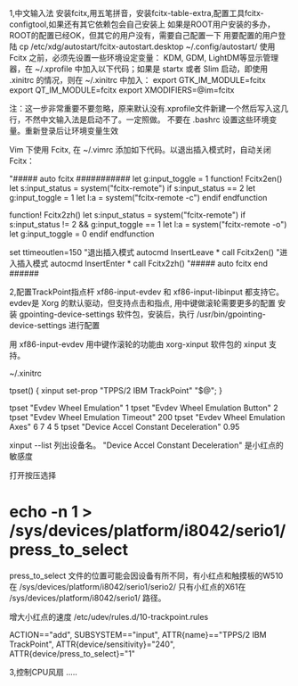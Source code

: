 1,中文输入法
安装fcitx,用五笔拼音，安装fcitx-table-extra,配置工具fcitx-configtool,如果还有其它依赖包会自己安装上
如果是ROOT用户安装的多办，ROOT的配置已经OK，但其它的用户没有，需要自己配置一下
用要配置的用户登陆
cp /etc/xdg/autostart/fcitx-autostart.desktop ~/.config/autostart/
使用 Fcitx 之前，必须先设置一些环境设定变量：
KDM, GDM, LightDM等显示管理器，在 ~/.xprofile 中加入以下代码；如果是 startx 或者 Slim 启动，即使用 .xinitrc 的情况，则在 ~/.xinitrc 中加入：
 export GTK_IM_MODULE=fcitx
 export QT_IM_MODULE=fcitx
 export XMODIFIERS=@im=fcitx

注：这一步非常重要不要忽略，原来默认没有.xprofile文件新建一个然后写入这几行，不然中文输入法是启动不了。一定照做。
   不要在 .bashrc 设置这些环境变量。重新登录后让环境变量生效
   
 Vim 下使用 Fcitx, 在 ~/.vimrc 添加如下代码。以退出插入模式时，自动关闭 Fcitx：

"##### auto fcitx  ###########
let g:input_toggle = 1
function! Fcitx2en()
   let s:input_status = system("fcitx-remote")
   if s:input_status == 2
      let g:input_toggle = 1
      let l:a = system("fcitx-remote -c")
   endif
endfunction

function! Fcitx2zh()
   let s:input_status = system("fcitx-remote")
   if s:input_status != 2 && g:input_toggle == 1
      let l:a = system("fcitx-remote -o")
      let g:input_toggle = 0
   endif
endfunction

set ttimeoutlen=150
"退出插入模式
autocmd InsertLeave * call Fcitx2en()
"进入插入模式
autocmd InsertEnter * call Fcitx2zh()
"##### auto fcitx end ######

2,配置TrackPoint指点杆
xf86-input-evdev 和 xf86-input-libinput 都支持它。evdev是 Xorg 的默认驱动，但支持点击和指点, 用中键做滚轮需要更多的配置
安装 gpointing-device-settings 软件包，安装后，执行
/usr/bin/gpointing-device-settings
进行配置

用 xf86-input-evdev 用中键作滚轮的功能由 xorg-xinput 软件包的 xinput 支持。

~/.xinitrc

tpset() { xinput set-prop "TPPS/2 IBM TrackPoint" "$@"; }

tpset "Evdev Wheel Emulation" 1
tpset "Evdev Wheel Emulation Button" 2
tpset "Evdev Wheel Emulation Timeout" 200
tpset "Evdev Wheel Emulation Axes" 6 7 4 5
tpset "Device Accel Constant Deceleration" 0.95

 xinput --list 列出设备名。
"Device Accel Constant Deceleration" 是小红点的敏感度

打开按压选择
# echo -n 1 > /sys/devices/platform/i8042/serio1/press_to_select
press_to_select 文件的位置可能会因设备有所不同，有小红点和触摸板的W510在 /sys/devices/platform/i8042/serio1/serio2/ 
只有小红点的X61在 /sys/devices/platform/i8042/serio1/ 路径。

增大小红点的速度
/etc/udev/rules.d/10-trackpoint.rules

ACTION=="add", SUBSYSTEM=="input", ATTR{name}=="TPPS/2 IBM TrackPoint", ATTR{device/sensitivity}="240", ATTR{device/press_to_select}="1"


3,控制CPU风扇
.....
